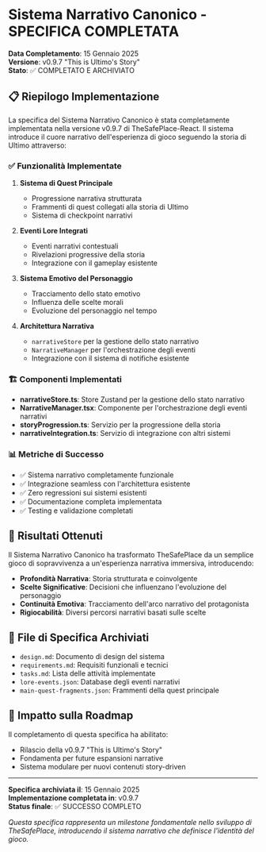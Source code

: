 # Sistema Narrativo Canonico - SPECIFICA COMPLETATA

**Data Completamento**: 15 Gennaio 2025  
**Versione**: v0.9.7 "This is Ultimo's Story"  
**Stato**: ✅ COMPLETATO E ARCHIVIATO

## 📋 Riepilogo Implementazione

La specifica del Sistema Narrativo Canonico è stata completamente implementata nella versione v0.9.7 di TheSafePlace-React. Il sistema introduce il cuore narrativo dell'esperienza di gioco seguendo la storia di Ultimo attraverso:

### ✅ Funzionalità Implementate

1. **Sistema di Quest Principale**
   - Progressione narrativa strutturata
   - Frammenti di quest collegati alla storia di Ultimo
   - Sistema di checkpoint narrativi

2. **Eventi Lore Integrati**
   - Eventi narrativi contestuali
   - Rivelazioni progressive della storia
   - Integrazione con il gameplay esistente

3. **Sistema Emotivo del Personaggio**
   - Tracciamento dello stato emotivo
   - Influenza delle scelte morali
   - Evoluzione del personaggio nel tempo

4. **Architettura Narrativa**
   - `narrativeStore` per la gestione dello stato narrativo
   - `NarrativeManager` per l'orchestrazione degli eventi
   - Integrazione con il sistema di notifiche esistente

### 🏗️ Componenti Implementati

- **narrativeStore.ts**: Store Zustand per la gestione dello stato narrativo
- **NarrativeManager.tsx**: Componente per l'orchestrazione degli eventi narrativi
- **storyProgression.ts**: Servizio per la progressione della storia
- **narrativeIntegration.ts**: Servizio di integrazione con altri sistemi

### 📊 Metriche di Successo

- ✅ Sistema narrativo completamente funzionale
- ✅ Integrazione seamless con l'architettura esistente
- ✅ Zero regressioni sui sistemi esistenti
- ✅ Documentazione completa implementata
- ✅ Testing e validazione completati

## 🎯 Risultati Ottenuti

Il Sistema Narrativo Canonico ha trasformato TheSafePlace da un semplice gioco di sopravvivenza a un'esperienza narrativa immersiva, introducendo:

- **Profondità Narrativa**: Storia strutturata e coinvolgente
- **Scelte Significative**: Decisioni che influenzano l'evoluzione del personaggio
- **Continuità Emotiva**: Tracciamento dell'arco narrativo del protagonista
- **Rigiocabilità**: Diversi percorsi narrativi basati sulle scelte

## 📁 File di Specifica Archiviati

- `design.md`: Documento di design del sistema
- `requirements.md`: Requisiti funzionali e tecnici
- `tasks.md`: Lista delle attività implementate
- `lore-events.json`: Database degli eventi narrativi
- `main-quest-fragments.json`: Frammenti della quest principale

## 🚀 Impatto sulla Roadmap

Il completamento di questa specifica ha abilitato:
- Rilascio della v0.9.7 "This is Ultimo's Story"
- Fondamenta per future espansioni narrative
- Sistema modulare per nuovi contenuti story-driven

---

**Specifica archiviata il**: 15 Gennaio 2025  
**Implementazione completata in**: v0.9.7  
**Status finale**: ✅ SUCCESSO COMPLETO

*Questa specifica rappresenta un milestone fondamentale nello sviluppo di TheSafePlace, introducendo il sistema narrativo che definisce l'identità del gioco.*